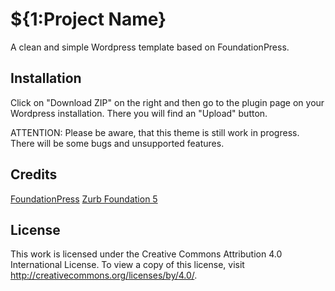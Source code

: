 # ${1:Project Name}

A clean and simple Wordpress template based on FoundationPress.

## Installation
Click on "Download ZIP" on the right and then go to the plugin page on your Wordpress installation. There you will find an "Upload" button.

ATTENTION: Please be aware, that this theme is still work in progress. There will be some bugs and unsupported features.


## Credits
[FoundationPress](https://foundationpress.olefredrik.com/) 
[Zurb Foundation 5](http://foundation.zurb.com/) 
## License
This work is licensed under the Creative Commons Attribution 4.0 International License. To view a copy of this license, visit http://creativecommons.org/licenses/by/4.0/.
